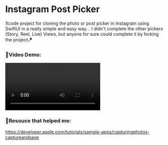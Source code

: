 # Instagram Post Picker
Xcode project for cloning the photo or post picker in Instagram using SwiftUI in a really simple and easy way...
I didn't complete the other pickers (Story, Reel, Live) Views, but anyone for sure could complete it by forking the project🪁
### 🎥Video Demo:
![Video](https://github.com/wahaj-yousef/InstagramPhotoPicker/blob/665a9cada866be1e317e8ad8059d6015df02099e/Vid.mov)
### 🌱Resouce that helped me:
https://developer.apple.com/tutorials/sample-apps/capturingphotos-captureandsave
